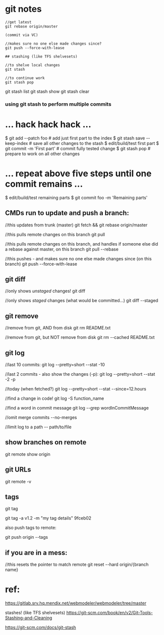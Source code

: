 # git notes

```
//get latest
git rebase origin/master

(commit via VC)

//makes sure no one else made changes since?
git push --force-with-lease

## stashing (like TFS shelvesets)

//to shelve local changes
git stash

//to continue work
git stash pop
```

git stash list
git stash show
git stash clear

### using git stash to perform multiple commits

# ... hack hack hack ...
$ git add --patch foo            # add just first part to the index
$ git stash save --keep-index    # save all other changes to the stash
$ edit/build/test first part
$ git commit -m 'First part'     # commit fully tested change
$ git stash pop                  # prepare to work on all other changes
# ... repeat above five steps until one commit remains ...
$ edit/build/test remaining parts
$ git commit foo -m 'Remaining parts'

## CMDs run to update and push a branch:

//this updates from trunk (master)
git fetch && git rebase origin/master

//this pulls remote changes on this branch
git pull

//this pulls remote changes on this branch, and handles if someone else did a rebase against master, on this branch
git pull --rebase

//this pushes - and makes sure no one else made changes since (on this branch)
git push --force-with-lease

## git diff

//only shows *unstaged* changes!
git diff

//only shows *staged* changes (what would be committed...)
git diff --staged

## git remove

//remove from git, AND from disk
git rm README.txt

//remove from git, but NOT remove from disk
git rm --cached README.txt

## git log

//last 10 commits:
git log  --pretty=short --stat -10

//last 2 commits - also show the changes (-p):
git log  --pretty=short --stat -2 -p

//today (when fetched?)
git log  --pretty=short --stat --since=12.hours

//find a change in code!
git log -S function_name

//find a word in commit message
git log --grep wordInCommitMessage

//omit merge commits
--no-merges

//limit log to a path
-- path/to/file

## show branches on remote

git remote show origin

## git URLs

git remote -v

## tags

git tag

git tag -a v1.2 -m "my tag details" 9fceb02

also push tags to remote:

git push origin --tags

## if you are in a mess:

//this resets the pointer to match remote
git reset --hard origin/{branch name}

# ref:

https://gitlab.srv.hq.mendix.net/webmodeler/webmodeler/tree/master

stashes! (like TFS shelvesets)
https://git-scm.com/book/en/v2/Git-Tools-Stashing-and-Cleaning

https://git-scm.com/docs/git-stash


